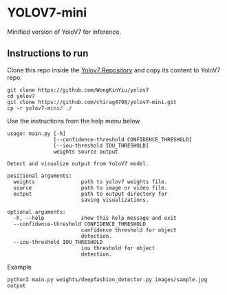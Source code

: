 # YOLOV7-mini

Minified version of YoloV7 for inference.

## Instructions to run

Clone this repo inside the [Yolov7 Repository](https://github.com/WongKinYiu/yolov7) and copy its content to YoloV7 repo.

```
git clone https://github.com/WongKinYiu/yolov7
cd yolov7
git clone https://github.com/chirag4798/yolov7-mini.git
cp -r yolov7-mini/ ./
```

Use the instructions from the help menu below
```
usage: main.py [-h]
               [--confidence-threshold CONFIDENCE_THRESHOLD]
               [--iou-threshold IOU_THRESHOLD]
               weights source output

Detect and visualize output from YoloV7 model.

positional arguments:
  weights               path to yolov7 weights file.
  source                path to image or video file.
  output                path to output directory for
                        saving visualizations.

optional arguments:
  -h, --help            show this help message and exit
  --confidence-threshold CONFIDENCE_THRESHOLD
                        confidence threshold for object
                        detection.
  --iou-threshold IOU_THRESHOLD
                        iou threshold for object
                        detection.
```

Example
```
python3 main.py weights/deepfashion_detector.py images/sample.jpg output
```